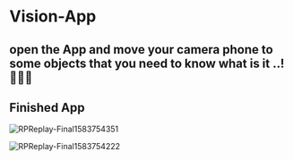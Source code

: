 # Vision-App

## open the App and move your camera phone to some objects that you need to know what is it ..! 🤔🤔🤔

## Finished App
![RPReplay-Final1583754351](https://user-images.githubusercontent.com/39617746/76215475-7ed6d600-6217-11ea-85d2-0250b32d0b47.gif)

![RPReplay-Final1583754222](https://user-images.githubusercontent.com/39617746/76216254-f1948100-6218-11ea-88ff-34a671ca2d4b.gif)

